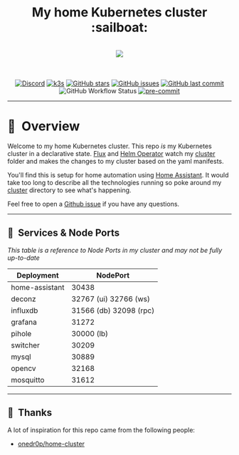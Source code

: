 <h1 align="center">
  My home Kubernetes cluster :sailboat:
  <br />
  <br />
  <img src="https://i.imgur.com/p1RzXjQ.png">
</h1>
<br />
<div align="center">

[![Discord](https://img.shields.io/badge/discord-chat-7289DA.svg?maxAge=60&style=flat-square)](https://discord.gg/DNCynrJ) [![k3s](https://img.shields.io/badge/k3s-v1.19.3-orange?style=flat-square)](https://k3s.io/) [![GitHub stars](https://img.shields.io/github/stars/avishayil/home-cluster?color=green&style=flat-square)](https://github.com/avishayil/home-cluster/stargazers) [![GitHub issues](https://img.shields.io/github/issues/avishayil/home-cluster?style=flat-square)](https://github.com/avishayil/home-cluster/issues) [![GitHub last commit](https://img.shields.io/github/last-commit/avishayil/home-cluster?color=purple&style=flat-square)](https://github.com/avishayil/home-cluster/commits/master) ![GitHub Workflow Status](https://img.shields.io/github/workflow/status/avishayil/home-cluster/lint?color=blue&style=flat-square) [![pre-commit](https://img.shields.io/badge/pre--commit-enabled-brightgreen?logo=pre-commit&logoColor=white&style=flat-square)](https://github.com/pre-commit/pre-commit)

</div>

---

# :book:&nbsp; Overview

Welcome to my home Kubernetes cluster. This repo _is_ my Kubernetes cluster in a declarative state. [Flux](https://github.com/fluxcd/flux) and [Helm Operator](https://github.com/fluxcd/helm-operator) watch my [cluster](./cluster/) folder and makes the changes to my cluster based on the yaml manifests.

You'll find this is setup for home automation using [Home Assistant](https://www.home-assistant.io/). It would take too long to describe all the technologies running so poke around my [cluster](./cluster/) directory to see what's happening.

Feel free to open a [Github issue](https://github.com/avishayil/home-cluster/issues/new) if you have any questions.

---

## :memo:&nbsp; Services & Node Ports

_This table is a reference to Node Ports in my cluster and may not be fully up-to-date_

| Deployment               | NodePort               |
|--------------------------|------------------------|
| home-assistant           | 30438                  |
| deconz                   | 32767 (ui) 32766 (ws)  |
| influxdb                 | 31566 (db) 32098 (rpc) |
| grafana                  | 31272                  |
| pihole                   | 30000 (lb)             |
| switcher                 | 30209                  |
| mysql                    | 30889                  |
| opencv                   | 32168                  |
| mosquitto                | 31612                  |

---

## :handshake:&nbsp; Thanks

A lot of inspiration for this repo came from the following people:

- [onedr0p/home-cluster](https://github.com/onedr0p/home-cluster)
